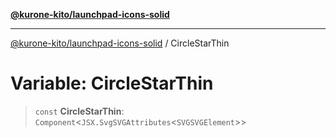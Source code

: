 [**@kurone-kito/launchpad-icons-solid**](../README.md)

***

[@kurone-kito/launchpad-icons-solid](../globals.md) / CircleStarThin

# Variable: CircleStarThin

> `const` **CircleStarThin**: `Component`\<`JSX.SvgSVGAttributes`\<`SVGSVGElement`\>\>

